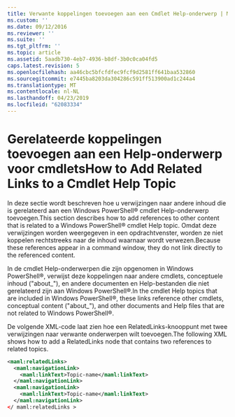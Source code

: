 ```yaml
---
title: Verwante koppelingen toevoegen aan een Cmdlet Help-onderwerp | Microsoft Docs
ms.custom: ''
ms.date: 09/12/2016
ms.reviewer: ''
ms.suite: ''
ms.tgt_pltfrm: ''
ms.topic: article
ms.assetid: 5aadb730-4eb7-4936-b8df-3b0c0ca04fd5
caps.latest.revision: 5
ms.openlocfilehash: aa46cbc5bfcfdfec9fcf9d2581ff641baa532860
ms.sourcegitcommit: e7445ba8203da304286c591ff513900ad1c244a4
ms.translationtype: MT
ms.contentlocale: nl-NL
ms.lasthandoff: 04/23/2019
ms.locfileid: "62083334"
---
```

# <a name="how-to-add-related-links-to-a-cmdlet-help-topic"></a><span data-ttu-id="3775f-102">Gerelateerde koppelingen toevoegen aan een Help-onderwerp voor cmdlets</span><span class="sxs-lookup"><span data-stu-id="3775f-102">How to Add Related Links to a Cmdlet Help Topic</span></span>

<span data-ttu-id="3775f-103">In deze sectie wordt beschreven hoe u verwijzingen naar andere inhoud die is gerelateerd aan een Windows PowerShell® cmdlet Help-onderwerp toevoegen.</span><span class="sxs-lookup"><span data-stu-id="3775f-103">This section describes how to add references to other content that is related to a Windows PowerShell® cmdlet Help topic.</span></span> <span data-ttu-id="3775f-104">Omdat deze verwijzingen worden weergegeven in een opdrachtvenster, worden ze niet koppelen rechtstreeks naar de inhoud waarnaar wordt verwezen.</span><span class="sxs-lookup"><span data-stu-id="3775f-104">Because these references appear in a command window, they do not link directly to the referenced content.</span></span>

<span data-ttu-id="3775f-105">In de cmdlet Help-onderwerpen die zijn opgenomen in Windows PowerShell®, verwijst deze koppelingen naar andere cmdlets, conceptuele inhoud ("about_"), en andere documenten en Help-bestanden die niet gerelateerd zijn aan Windows PowerShell®.</span><span class="sxs-lookup"><span data-stu-id="3775f-105">In the cmdlet Help topics that are included in Windows PowerShell®, these links reference other cmdlets, conceptual content ("about_"), and other documents and Help files that are not related to Windows PowerShell®.</span></span>

<span data-ttu-id="3775f-106">De volgende XML-code laat zien hoe een RelatedLinks-knooppunt met twee verwijzingen naar verwante onderwerpen wilt toevoegen.</span><span class="sxs-lookup"><span data-stu-id="3775f-106">The following XML shows how to add a RelatedLinks node that contains two references to related topics.</span></span>

```xml
<maml:relatedLinks>
  <maml:navigationLink>
    <maml:linkText>Topic-name</maml:linkText>
  </maml:navigationLink>
  <maml:navigationLink>
    <maml:linkText>Topic-name</maml:linkText>
  </maml:navigationLink>
</ maml:relatedLinks >
```



